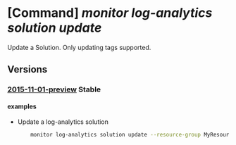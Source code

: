 # [Command] _monitor log-analytics solution update_

Update a Solution. Only updating tags supported.

## Versions

### [2015-11-01-preview](/Resources/mgmt-plane/L3N1YnNjcmlwdGlvbnMve30vcmVzb3VyY2Vncm91cHMve30vcHJvdmlkZXJzL21pY3Jvc29mdC5vcGVyYXRpb25zbWFuYWdlbWVudC9zb2x1dGlvbnMve30=/2015-11-01-preview.xml) **Stable**

<!-- mgmt-plane /subscriptions/{}/resourcegroups/{}/providers/microsoft.operationsmanagement/solutions/{} 2015-11-01-preview -->

#### examples

- Update a log-analytics solution
    ```bash
        monitor log-analytics solution update --resource-group MyResourceGroup --name SolutionName --tags key=value
    ```
